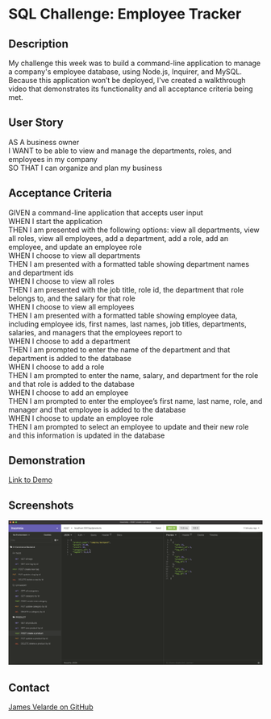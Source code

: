 # SQL Challenge: Employee Tracker

## Description

My challenge this week was to build a command-line application to manage a company's employee database, using Node.js, Inquirer, and MySQL.  
Because this application won’t be deployed, I've created a walkthrough video that demonstrates its functionality and all acceptance criteria being met. 

## User Story

AS A business owner  
I WANT to be able to view and manage the departments, roles, and employees in my company  
SO THAT I can organize and plan my business  

## Acceptance Criteria

GIVEN a command-line application that accepts user input  
WHEN I start the application  
THEN I am presented with the following options: view all departments, view all roles, view all employees, add a department, add a role, add an employee, and update an employee role  
WHEN I choose to view all departments  
THEN I am presented with a formatted table showing department names and department ids  
WHEN I choose to view all roles  
THEN I am presented with the job title, role id, the department that role belongs to, and the salary for that role  
WHEN I choose to view all employees  
THEN I am presented with a formatted table showing employee data, including employee ids, first names, last names, job titles, departments, salaries, and managers that the employees report to  
WHEN I choose to add a department  
THEN I am prompted to enter the name of the department and that department is added to the database  
WHEN I choose to add a role  
THEN I am prompted to enter the name, salary, and department for the role and that role is added to the database  
WHEN I choose to add an employee  
THEN I am prompted to enter the employee’s first name, last name, role, and manager and that employee is added to the database  
WHEN I choose to update an employee role  
THEN I am prompted to select an employee to update and their new role and this information is updated in the database  

## Demonstration

[Link to Demo](https://drive.google.com/file/d/1Wz38hQrBo8OiD2qgOJuSCOSqOHZ8R1_9/view?usp=sharing)  

## Screenshots

![screenshot](https://github.com/JamesVelarde/e-commerce-back-end/blob/54241a59ebf7205d9fba74312c9338ebd93809f5/assets/screenshot/ecommerce%20demo.png)  

## Contact
[James Velarde on GitHub](http://github.com/JamesVelarde)
